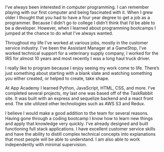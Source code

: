 I’ve always been interested in computer programming. I can remember playing with our first computer and being fascinated with it. When I grew older I thought that you had to have a four year degree to get a job as a programmer. Because I didn’t go to college I didn’t think that I’d be able to be a developer. However, when I learned about programming bootcamps I jumped at the chance to do what I’ve always wanted.

Throughout my life I’ve worked at various jobs, mostly in the customer service industry. I’ve been the Assistant Manager at a GameStop, I’ve worked technical support for a veterinary supply company, I worked for the IRS for almost 10 years and most recently I was a long haul truck driver.

I really like to program because I enjoy seeing my work come to life. There’s just something about starting with a blank slate and watching something you either created, or helped to create, take shape.

At App Academy I learned Python, JavaScript, HTML, CSS, and more. I’ve completed several projects, my last one was based off of the TaskRabbit site. It was built with an express and sequelize backend and a react front end. The site utilized other technologies such as AWS S3 and Redux.

I believe I would make a good addition to the team for several reasons. Having gone through a coding bootcamp I know how to learn new things and apply that knowledge very quickly. I’ve already designed and built functioning full stack applications. I have excellent customer service skills and have the ability to distill complex technical concepts into explanations that most people will be able to understand. I am also able to work independently with minimal supervision.
